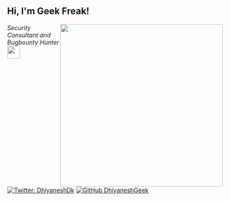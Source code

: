 <h2> Hi, I'm Geek Freak!</h2>
<img align='right' src="https://github-readme-stats.vercel.app/api?username=DhiyaneshGeek&show_icons=true&theme=radical" width="380">
<p><em>Security Consultant and Bugbounty Hunter<br>
 <img src="https://media.giphy.com/media/WUlplcMpOCEmTGBtBW/giphy.gif" width="30"> 
</em></p>

[![Twitter: DhiyaneshDk](https://img.shields.io/twitter/follow/DhiyaneshDK?style=flat-square)](https://twitter.com/DhiyaneshDK)
[![GitHub DhiyaneshGeek](https://img.shields.io/github/followers/DhiyaneshGeek?label=follow%20github&style=flat-square)](https://github.com/DhiyaneshGeek)
